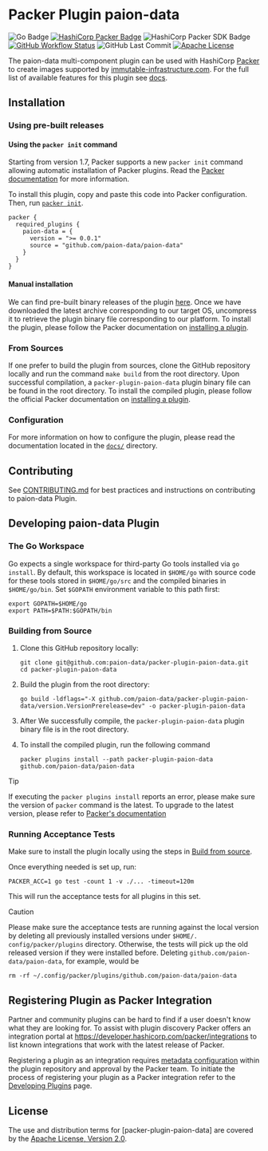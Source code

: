 Packer Plugin paion-data
========================

![Go Badge][Go Badge]
[![HashiCorp Packer Badge][HashiCorp Packer Badge]][HashiCorp Packer URL]
![HashiCorp Packer SDK Badge][HashiCorp Packer SDK Badge]
[![GitHub Workflow Status][GitHub Workflow Status badge]][GitHub Workflow Status URL]
![GitHub Last Commit]
[![Apache License][Apache License Badge]][Apache License URL]

The paion-data multi-component plugin can be used with HashiCorp [Packer][HashiCorp Packer] to create images
supported by [immutable-infrastructure.com]. For the full list of available features for this plugin see [docs](./docs).

Installation
------------

### Using pre-built releases

#### Using the `packer init` command

Starting from version 1.7, Packer supports a new `packer init` command allowing automatic installation of Packer
plugins. Read the [Packer documentation][HashiCorp Packer init] for more information.

To install this plugin, copy and paste this code into Packer configuration. Then, run
[`packer init`][HashiCorp Packer init].

```hcl
packer {
  required_plugins {
    paion-data = {
      version = ">= 0.0.1"
      source = "github.com/paion-data/paion-data"
    }
  }
}
```

#### Manual installation

We can find pre-built binary releases of the plugin
[here](https://github.com/paion-data/packer-plugin-paion-data/releases). Once we have downloaded the latest archive
corresponding to our target OS, uncompress it to retrieve the plugin binary file corresponding to our platform. To
install the plugin, please follow the Packer documentation on
[installing a plugin][HashiCorp Packer installing a plugin].

### From Sources

If one prefer to build the plugin from sources, clone the GitHub repository locally and run the command `make build`
from the root directory. Upon successful compilation, a `packer-plugin-paion-data` plugin binary file can be found in
the root directory. To install the compiled plugin, please follow the official Packer documentation on
[installing a plugin][HashiCorp Packer installing a plugin].

### Configuration

For more information on how to configure the plugin, please read the documentation located in the [`docs/`](docs)
directory.

Contributing
------------

See [CONTRIBUTING.md](.github/CONTRIBUTING.md) for best practices and instructions on contributing to paion-data
Plugin.

Developing paion-data Plugin
----------------------------

### The Go Workspace

Go expects a single workspace for third-party Go tools installed via `go install`. By default, this workspace is located
in `$HOME/go` with source code for these tools stored in `$HOME/go/src` and the compiled binaries in `$HOME/go/bin`. Set
`$GOPATH` environment variable to this path first:

```shell
export GOPATH=$HOME/go
export PATH=$PATH:$GOPATH/bin
```

### Building from Source

1. Clone this GitHub repository locally:

   ```shell
   git clone git@github.com:paion-data/packer-plugin-paion-data.git
   cd packer-plugin-paion-data
   ```

2. Build the plugin from the root directory:

   ```shell 
   go build -ldflags="-X github.com/paion-data/packer-plugin-paion-data/version.VersionPrerelease=dev" -o packer-plugin-paion-data
   ```

3. After We successfully compile, the `packer-plugin-paion-data` plugin binary file is in the root directory.

4. To install the compiled plugin, run the following command

   ```shell
   packer plugins install --path packer-plugin-paion-data github.com/paion-data/paion-data
   ```

> [!TIP]
>
> If executing the `packer plugins install` reports an error, please make sure the version of `packer` command is the
> latest. To upgrade to the latest version, please refer to
> [Packer's documentation](https://developer.hashicorp.com/packer/tutorials/docker-get-started/get-started-install-cli)

### Running Acceptance Tests

Make sure to install the plugin locally using the steps in [Build from source](#building-from-source).

Once everything needed is set up, run:

```shell
PACKER_ACC=1 go test -count 1 -v ./... -timeout=120m
```

This will run the acceptance tests for all plugins in this set.

> [!CAUTION]
> 
> Please make sure the acceptance tests are running against the local version by deleting all previously installed
> versions under `$HOME/. config/packer/plugins` directory. Otherwise, the tests will pick up the old released version
> if they were installed before. Deleting `github.com/paion-data/paion-data`, for example, would be
> 
> ```console
> rm -rf ~/.config/packer/plugins/github.com/paion-data/paion-data
> ```

## Registering Plugin as Packer Integration

Partner and community plugins can be hard to find if a user doesn't know what
they are looking for. To assist with plugin discovery Packer offers an integration
portal at https://developer.hashicorp.com/packer/integrations to list known integrations
that work with the latest release of Packer.

Registering a plugin as an integration requires [metadata configuration](./metadata.hcl) within the plugin
repository and approval by the Packer team. To initiate the process of registering your
plugin as a Packer integration refer to the [Developing Plugins](https://developer.hashicorp.com/packer/docs/plugins/creation#registering-plugins) page.

License
-------

The use and distribution terms for [packer-plugin-paion-data] are covered by the [Apache License, Version 2.0].

[Apache License Badge]: https://img.shields.io/badge/Apache%202.0-F25910.svg?style=for-the-badge&logo=Apache&logoColor=white
[Apache License URL]: https://www.apache.org/licenses/LICENSE-2.0
[Apache License, Version 2.0]: http://www.apache.org/licenses/LICENSE-2.0.html

[GitHub Last Commit]: https://img.shields.io/github/last-commit/paion-data/packer-plugin-paion-data/master?logo=github&style=for-the-badge
[GitHub Workflow Status badge]: https://img.shields.io/github/actions/workflow/status/paion-data/packer-plugin-paion-data/ci-cd.yml?branch=master&logo=github&style=for-the-badge
[GitHub Workflow Status URL]: https://github.com/paion-data/packer-plugin-paion-data/actions/workflows/ci-cd.yml
[Go Badge]: https://img.shields.io/badge/Go%20>=%201.20-00ADD8?style=for-the-badge&logo=go&logoColor=white

[immutable-infrastructure.com]: https://immutable-infrastructure.com
[HashiCorp Packer]: https://developer.hashicorp.com/packer/docs
[HashiCorp Packer init]: https://developer.hashicorp.com/packer/docs/commands/init
[HashiCorp Packer installing a plugin]: https://developer.hashicorp.com/packer/docs/plugins#installing-plugins
[HashiCorp Packer SDK Badge]: https://img.shields.io/badge/Packer%20Plugin%20SDK>=%20v0.5.2-000000?style=for-the-badge&logo=hashicorp&logoColor=white
[HashiCorp Packer SDK URL]: https://github.com/hashicorp/packer-plugin-sdk
[HashiCorp Packer Badge]: https://img.shields.io/badge/Packer%20>=%20v1.11.0-02A8EF?style=for-the-badge&logo=Packer&logoColor=white
[HashiCorp Packer URL]: https://developer.hashicorp.com/packer/docs

